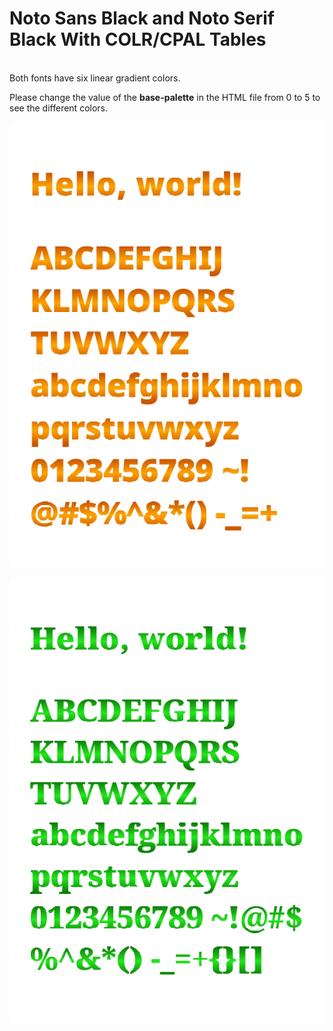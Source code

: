 # Noto Sans Black and Noto Serif Black With COLR/CPAL Tables

<br> 
Both fonts have six linear gradient colors.


Please change the value of the **base-palette** in the HTML file from 0 to 5 to see the different colors.

![img1](./noto-sans-p1.png)

![img2](./noto-serif-p1.png)
